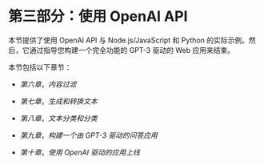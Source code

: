 # 第三部分：使用 OpenAI API

本节提供了使用 OpenAI API 与 Node.js/JavaScript 和 Python 的实际示例。然后，它通过指导您构建一个完全功能的 GPT-3 驱动的 Web 应用来结束。

本节包括以下章节：

+   *第六章*，*内容过滤*

+   *第七章*，*生成和转换文本*

+   *第八章*，*文本分类和分类*

+   *第九章*，*构建一个由 GPT-3 驱动的问答应用*

+   *第十章*，*使用 OpenAI 驱动的应用上线*
